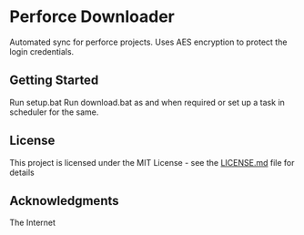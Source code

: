 # Perforce Downloader

Automated sync for perforce projects. Uses AES encryption to protect the login credentials.

## Getting Started

Run setup.bat
Run download.bat as and when required or set up a task in scheduler for the same.

## License

This project is licensed under the MIT License - see the [LICENSE.md](LICENSE.md) file for details

## Acknowledgments

The Internet
